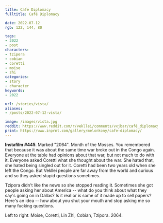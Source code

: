 ```yaml
---
title: Café Diplomacy
fulltitle: Café Diplomacy

date: 2022-07-12
rgb: 122, 144, 80

tags:
- 2022
- post
characters:
- tzipora
- cobian
- coretti
- moise
- zhi
categories:
- story
- character
keywords:
- 2022

url: /stories/vista/
aliases:
- /posts/2022-07-12-vista/

image: /images/vista.jpg
reddit: https://www.reddit.com/r/vekllei/comments/vxjbar/café_diplomacy/
print: https://www.inprnt.com/gallery/melonkony/cafe-diplomacy/
---
```

**Instafilm #445**. Marked "2064". Month of the Mosses. You remembered that because it was about the same time war broke out in the Congo again. Everyone at the table had opinions about that war, but not much to do with it. Everyone asked Coretti what she thought about the war. She hated that, she hated being singled out for it. Coretti had been two years old when she left the Congo. But Vekllei people are far away from the world and curious and so they asked stupid questions sometimes.

Tzipora didn't like the news so she stopped reading it. Sometimes she got people asking her about America -- what do you think about what they say's going on in Dallas? Is it real or is some of it made up to sell papers? Here's an idea -- how about you shut your mouth and stop asking me so many fucking questions.

Left to right: Moise, Coretti, Lin Zhi, Cobian, Tzipora. 2064.